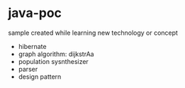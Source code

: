 # java-poc

sample created while learning new technology or concept

+ hibernate
+ graph algorithm: dijkstrAa
+ population sysnthesizer
+ parser
+ design pattern
